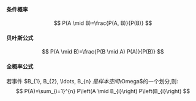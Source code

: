 #### 条件概率

$$
P(A \mid B)=\frac{P(A, B)}{P(B)}
$$

#### 贝叶斯公式

$$
P(A \mid B)=\frac{P(B \mid A) P(A)}{P(B)}
$$

#### 全概率公式

若事件 $B_{1}, B_{2}, \ldots, B_{n} $是样本空间$\Omega$的一个划分,则:
$$
P(A)=\sum_{i=1}^{n} P\left(A \mid B_{i}\right) P\left(B_{i}\right)
$$
